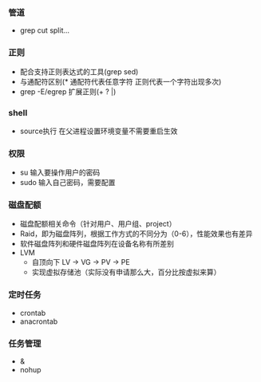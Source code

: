 ### 管道

* grep cut split...

### 正则

* 配合支持正则表达式的工具(grep sed)
* 与通配符区别(* 通配符代表任意字符 正则代表一个字符出现多次)
* grep -E/egrep 扩展正则(+ ? |)

### shell
* source执行 在父进程设置环境变量不需要重启生效

### 权限
* su 输入要操作用户的密码
* sudo 输入自己密码，需要配置

### 磁盘配额
* 磁盘配额相关命令（针对用户、用户组、project）
* Raid，即为磁盘阵列，根据工作方式的不同分为（0-6），性能效果也有差异
* 软件磁盘阵列和硬件磁盘阵列在设备名称有所差别
* LVM
    * 自顶向下 LV -> VG -> PV -> PE
    * 实现虚拟存储池（实际没有申请那么大，百分比按虚拟来算）
  
### 定时任务
* crontab
* anacrontab

### 任务管理
* &
* nohup
